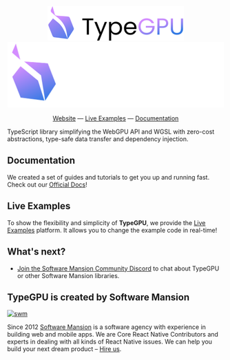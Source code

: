 <div align="center">

![TypeGPU (light mode)](/apps/typegpu-docs/public/typegpu-logo-light.svg#gh-light-mode-only)
![TypeGPU (dark mode)](/apps/typegpu-docs/public/typegpu-logo-dark.svg#gh-dark-mode-only)

[Website](https://docs.swmansion.com/typegpu) — [Live Examples](https://docs.swmansion.com/typegpu/examples) — [Documentation](https://docs.swmansion.com/typegpu/guides/getting-started)

</div>

TypeScript library simplifying the WebGPU API and WGSL with zero-cost abstractions, type-safe data transfer and dependency injection.

## Documentation

We created a set of guides and tutorials to get you up and running fast. Check out our [Official Docs](https://docs.swmansion.com/typegpu/guides/getting-started)!

## Live Examples

To show the flexibility and simplicity of **TypeGPU**, we provide the [Live Examples](https://docs.swmansion.com/typegpu/examples) platform. It allows you to change the example
code in real-time!

## What's next?

- [Join the Software Mansion Community Discord](https://discord.swmansion.com) to chat about TypeGPU or other Software Mansion libraries.

## TypeGPU is created by Software Mansion

[![swm](https://logo.swmansion.com/logo?color=white&variant=desktop&width=150&tag=react-native-reanimated-github 'Software Mansion')](https://swmansion.com)

Since 2012 [Software Mansion](https://swmansion.com) is a software agency with experience in building web and mobile apps. We are Core React Native Contributors and experts in dealing with all kinds of React Native issues. We can help you build your next dream product – [Hire us](https://swmansion.com/contact/projects?utm_source=reanimated&utm_medium=readme).
